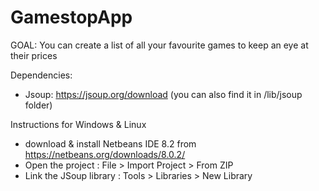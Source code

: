 # GamestopApp
GOAL: You can create a list of all your favourite games to keep an eye at their prices

Dependencies:
- Jsoup: https://jsoup.org/download (you can also find it in /lib/jsoup folder)

Instructions for Windows & Linux
- download & install Netbeans IDE 8.2 from https://netbeans.org/downloads/8.0.2/
- Open the project : File > Import Project > From ZIP
- Link the JSoup library : Tools > Libraries > New Library
